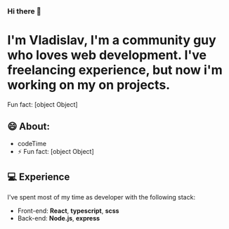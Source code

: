 ### Hi there 👋
# I'm Vladislav, I'm a community guy who loves web development. I've freelancing experience, but now i'm working on my on projects.
Fun fact: [object Object]



## 😄 About:
- codeTime
- ⚡️ Fun fact: [object Object]

## 💻 Experience
I've spent most of my time as developer with the following stack:
- Front-end: **React**, **typescript**, **scss**
- Back-end: **Node.js**, **express**






<!--
**K1ttK1tty/K1ttK1tty** is a ✨ _special_ ✨ repository because its `README.md` (this file) appears on your GitHub profile.

Here are some ideas to get you started:

- 🔭 I’m currently working on ...
- 🌱 I’m currently learning ...
- 👯 I’m looking to collaborate on ...
- 🤔 I’m looking for help with ...
- 💬 Ask me about ...
- 📫 How to reach me: ...
- 😄 Pronouns: ...
- ⚡ Fun fact: ...
-->
